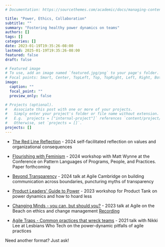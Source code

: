```yaml
---
# Documentation: https://sourcethemes.com/academic/docs/managing-content/

title: "Power, Ethics, Collaboration"
subtitle: ""
summary: "Fostering healthy power dynamics on teams"
authors: []
tags: []
categories: []
date: 2023-01-19T19:35:26-08:00
lastmod: 2025-01-19T19:35:26-08:00
featured: false
draft: false

# Featured image
# To use, add an image named `featured.jpg/png` to your page's folder.
# Focal points: Smart, Center, TopLeft, Top, TopRight, Left, Right, BottomLeft, Bottom, BottomRight.
image:
  caption: ""
  focal_point: ""
  preview_only: false

# Projects (optional).
#   Associate this post with one or more of your projects.
#   Simply enter your project's folder or file name without extension.
#   E.g. `projects = ["internal-project"]` references `content/project/deep-learning/index.md`.
#   Otherwise, set `projects = []`.
projects: []
---
```


* [The Red Line Reflection](https://medium.com/@ElizAyer/the-red-line-reflection-drawing-a-line-on-acceptable-consequences-94bbb79bc1f7) - 2024 self-facilitated reflection on values and organizational consequences  


* [Flourishing with Feminism](Flourishing-with-Feminism-PLoP-Ayer-Wynne.pdf) - 2024 workshop with Matt Wynne at the Conference on Pattern Languages of Programs, People, and Practices. Paper forthcoming


* [Beyond Transparency](AgileCambridge24-Ayer.pdf) - 2024 talk at Agile Cambridge on building communication across boundaries, puncturing myths of transparency

* [Product Leaders' Guide to Power](Product-Leaders-Guide-to-Power.pdf) - 2023 workshop for Product Tank on power dynamics and how to hoard less 

* [Changing Minds - you can, but should you?](Ethics-of-Influence-Ayer.pdf) - 2023 talk at Agile on the Beach on ethics and change management [Recording](https://www.youtube.com/watch?v=48ZstwZypqc)

* [Agile Traps - Common practices that wreck teams](lwt-agiletraps-ayer-lee.pdf) - 2021 talk with Nikki Lee at Lesbians Who Tech on the power-dynamic pitfalls of agile practices




Need another format? Just ask!